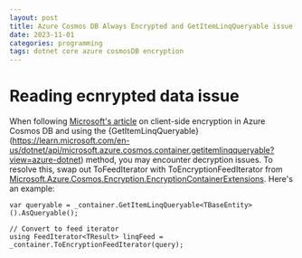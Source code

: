 ```yaml
---
layout: post
title: Azure Cosmos DB Always Encrypted and GetItemLinqQueryable issue
date: 2023-11-01
categories: programming
tags: dotnet core azure cosmosDB encryption
---
```


# Reading ecnrypted data issue

When following [Microsoft's article](https://learn.microsoft.com/en-us/azure/cosmos-db/how-to-always-encrypted?tabs=dotnet) on client-side encryption in Azure Cosmos DB and using the {GetItemLinqQueryable}(https://learn.microsoft.com/en-us/dotnet/api/microsoft.azure.cosmos.container.getitemlinqqueryable?view=azure-dotnet) method, you may encounter decryption issues. To resolve this, swap out ToFeedIterator with ToEncryptionFeedIterator from [Microsoft.Azure.Cosmos.Encryption.EncryptionContainerExtensions](https://github.com/Azure/azure-cosmos-dotnet-v3/blob/master/Microsoft.Azure.Cosmos.Encryption/src/EncryptionContainerExtensions.cs). Here's an example:

```
var queryable = _container.GetItemLinqQueryable<TBaseEntity>().AsQueryable();

// Convert to feed iterator
using FeedIterator<TResult> linqFeed = _container.ToEncryptionFeedIterator(query);
```
